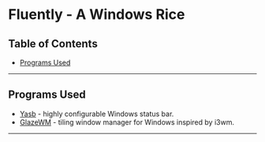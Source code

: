 # Fluently - A Windows Rice
## Table of Contents

* [Programs Used](#programs-used)
---
## Programs Used
* [Yasb](https://github.com/amnweb/yasb) - highly configurable Windows status bar.
* [GlazeWM](https://github.com/glzr-io/glazewm) - tiling window manager for Windows inspired by i3wm.
---
